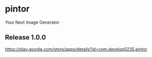 # pintor
 Your Next Image Generator
 
## Release 1.0.0
https://play.google.com/store/apps/details?id=com.develop0235.pintor

